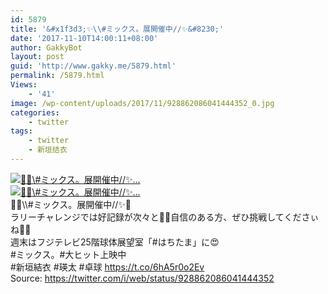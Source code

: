 ```yaml
---
id: 5879
title: '&#x1f3d3;✨\\#ミックス。展開催中//✨&#8230;'
date: '2017-11-10T14:00:11+08:00'
author: GakkyBot
layout: post
guid: 'http://www.gakky.me/5879.html'
permalink: /5879.html
Views:
    - '41'
image: /wp-content/uploads/2017/11/928862086041444352_0.jpg
categories:
    - twitter
tags:
    - twitter
    - 新垣结衣
---
```


[![🏓✨\\#ミックス。展開催中//✨...](http://www.yui-aragaki.org/wp-content/uploads/2017/11/928862086041444352_0.jpg)](http://www.yui-aragaki.org/wp-content/uploads/2017/11/928862086041444352_0.jpg)  
[![🏓✨\\#ミックス。展開催中//✨...](http://www.yui-aragaki.org/wp-content/uploads/2017/11/928862086041444352_1.jpg)](http://www.yui-aragaki.org/wp-content/uploads/2017/11/928862086041444352_1.jpg)  
🏓✨\\\\#ミックス。展開催中//✨🏓  
ラリーチャレンジでは好記録が次々と🙌🙌自信のある方、ぜひ挑戦してくださぃね👀🎉  
週末はフジテレビ25階球体展望室「#はちたま」に😍  
\#ミックス。#大ヒット上映中  
\#新垣結衣 #瑛太 #卓球 https://t.co/6hA5r0o2Ev  
Source: <https://twitter.com/i/web/status/928862086041444352>